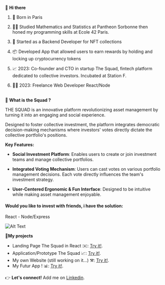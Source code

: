👋 **Hi there**

1. 📅 Born in Paris

2. 👨‍🎓 Studied Mathematics and Statistics at Pantheon Sorbonne then honed my programming skills at Ecole 42 Paris.

3. 💼 Started as a Backend Developer for NFT collections

4. 📦 Developed App that allowed users to earn rewards by holding and locking up cryptocurrency tokens

5. 📈 2023: Co-founder and CTO in startup The Squad, fintech platform dedicated to collective investors. Incubated at Station F.

6. 👷‍♂️ 2023: Freelance Web Developer React/Node <br /> <br />


🤔 **What is the Squad ?**

THE SQUAD is an innovative platform revolutionizing asset management by turning it into an engaging and social experience. 

Designed to foster collective investment, the platform integrates democratic decision-making mechanisms where investors' votes directly dictate the collective portfolio's positions.

**Key Features:**

- **Social Investment Platform**: Enables users to create or join investment teams and manage collective portfolios.
  
- **Integrated Voting Mechanism**: Users can cast votes on various portfolio management decisions. Each vote directly influences the team's investment strategy.
  
- **User-Centered Ergonomic & Fun Interface**: Designed to be intuitive while making asset management enjoyable.


#### Would you like to invest with friends, i have the solution:

React - Node/Express

![Alt Text](https://github.com/esaci/esaci/blob/main/TheSquadApp.gif)


👷**My projects**

* Landing Page The Squad in React ✉️: [Try it!](http://thesquad.fr).
* Application/Prototype The Squad  📈: [Try it!](http://thesquad.fr/app).
* My own Website (still working on it...) ⚒️: [Try it!](http://eliassaci.com).
* My Futur App ! 📊: [Try it!](http://eliassaci.com/graph).

👉 **Let's connect!**
Add me on [Linkedin](https://www.linkedin.com/in/elias-saci-a99985241/).
